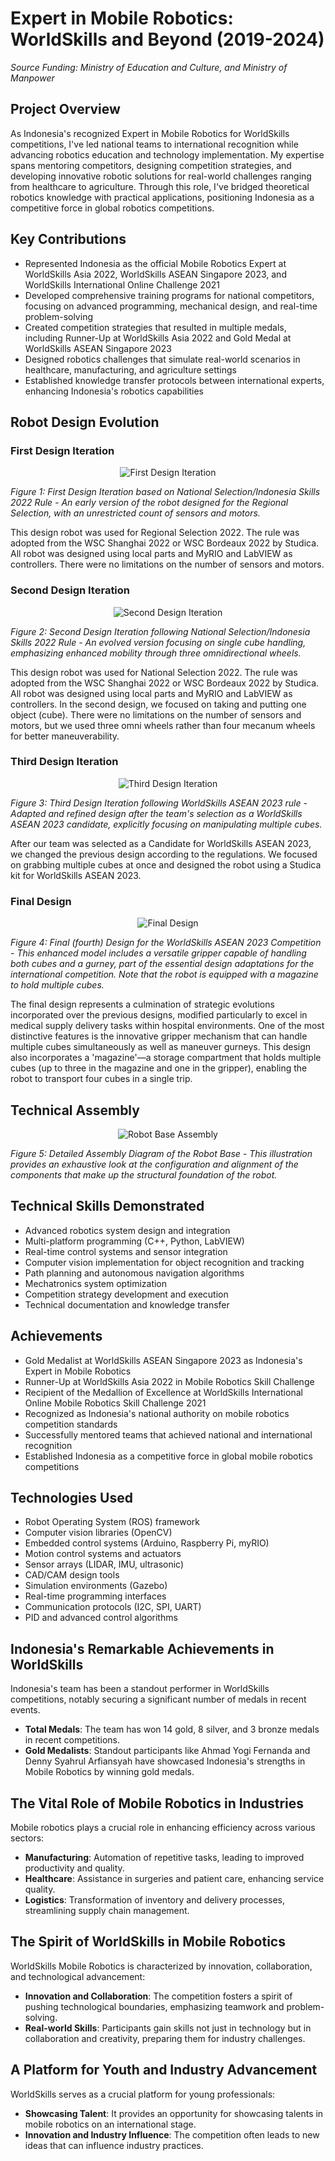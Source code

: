 # Expert in Mobile Robotics: WorldSkills and Beyond (2019-2024)
*Source Funding: Ministry of Education and Culture, and Ministry of Manpower*

## Project Overview
As Indonesia's recognized Expert in Mobile Robotics for WorldSkills competitions, I've led national teams to international recognition while advancing robotics education and technology implementation. My expertise spans mentoring competitors, designing competition strategies, and developing innovative robotic solutions for real-world challenges ranging from healthcare to agriculture. Through this role, I've bridged theoretical robotics knowledge with practical applications, positioning Indonesia as a competitive force in global robotics competitions.

## Key Contributions
- Represented Indonesia as the official Mobile Robotics Expert at WorldSkills Asia 2022, WorldSkills ASEAN Singapore 2023, and WorldSkills International Online Challenge 2021
- Developed comprehensive training programs for national competitors, focusing on advanced programming, mechanical design, and real-time problem-solving
- Created competition strategies that resulted in multiple medals, including Runner-Up at WorldSkills Asia 2022 and Gold Medal at WorldSkills ASEAN Singapore 2023
- Designed robotics challenges that simulate real-world scenarios in healthcare, manufacturing, and agriculture settings
- Established knowledge transfer protocols between international experts, enhancing Indonesia's robotics capabilities

## Robot Design Evolution

### First Design Iteration
<p align="center"><img src="/images/projects/worldskills/picture1.webp" alt="First Design Iteration"></p>

*Figure 1: First Design Iteration based on National Selection/Indonesia Skills 2022 Rule - An early version of the robot designed for the Regional Selection, with an unrestricted count of sensors and motors.*

This design robot was used for Regional Selection 2022. The rule was adopted from the WSC Shanghai 2022 or WSC Bordeaux 2022 by Studica. All robot was designed using local parts and MyRIO and LabVIEW as controllers. There were no limitations on the number of sensors and motors.

### Second Design Iteration
<p align="center">
    <img src="/images/projects/worldskills/picture2.webp" alt="Second Design Iteration">
</p>

*Figure 2: Second Design Iteration following National Selection/Indonesia Skills 2022 Rule - An evolved version focusing on single cube handling, emphasizing enhanced mobility through three omnidirectional wheels.*

This design robot was used for National Selection 2022. The rule was adopted from the WSC Shanghai 2022 or WSC Bordeaux 2022 by Studica. All robot was designed using local parts and MyRIO and LabVIEW as controllers. In the second design, we focused on taking and putting one object (cube). There were no limitations on the number of sensors and motors, but we used three omni wheels rather than four mecanum wheels for better maneuverability.

### Third Design Iteration
<p align="center"><img src="/images/projects/worldskills/picture3.webp" alt="Third Design Iteration"></p>

*Figure 3: Third Design Iteration following WorldSkills ASEAN 2023 rule - Adapted and refined design after the team's selection as a WorldSkills ASEAN 2023 candidate, explicitly focusing on manipulating multiple cubes.*

After our team was selected as a Candidate for WorldSkills ASEAN 2023, we changed the previous design according to the regulations. We focused on grabbing multiple cubes at once and designed the robot using a Studica kit for WorldSkills ASEAN 2023.

### Final Design
<p align="center"><img src="/images/projects/worldskills/picture4.webp" alt="Final Design"></p>

*Figure 4: Final (fourth) Design for the WorldSkills ASEAN 2023 Competition - This enhanced model includes a versatile gripper capable of handling both cubes and a gurney, part of the essential design adaptations for the international competition. Note that the robot is equipped with a magazine to hold multiple cubes.*

The final design represents a culmination of strategic evolutions incorporated over the previous designs, modified particularly to excel in medical supply delivery tasks within hospital environments. One of the most distinctive features is the innovative gripper mechanism that can handle multiple cubes simultaneously as well as maneuver gurneys. This design also incorporates a 'magazine'—a storage compartment that holds multiple cubes (up to three in the magazine and one in the gripper), enabling the robot to transport four cubes in a single trip.

## Technical Assembly
<p align="center"><img src="/images/projects/worldskills/picture5.webp" alt="Robot Base Assembly"></p>

*Figure 5: Detailed Assembly Diagram of the Robot Base - This illustration provides an exhaustive look at the configuration and alignment of the components that make up the structural foundation of the robot.*

## Technical Skills Demonstrated
- Advanced robotics system design and integration
- Multi-platform programming (C++, Python, LabVIEW)
- Real-time control systems and sensor integration
- Computer vision implementation for object recognition and tracking
- Path planning and autonomous navigation algorithms
- Mechatronics system optimization
- Competition strategy development and execution
- Technical documentation and knowledge transfer

## Achievements
- Gold Medalist at WorldSkills ASEAN Singapore 2023 as Indonesia's Expert in Mobile Robotics
- Runner-Up at WorldSkills Asia 2022 in Mobile Robotics Skill Challenge
- Recipient of the Medallion of Excellence at WorldSkills International Online Mobile Robotics Skill Challenge 2021
- Recognized as Indonesia's national authority on mobile robotics competition standards
- Successfully mentored teams that achieved national and international recognition
- Established Indonesia as a competitive force in global mobile robotics competitions

## Technologies Used
- Robot Operating System (ROS) framework
- Computer vision libraries (OpenCV)
- Embedded control systems (Arduino, Raspberry Pi, myRIO)
- Motion control systems and actuators
- Sensor arrays (LIDAR, IMU, ultrasonic)
- CAD/CAM design tools
- Simulation environments (Gazebo)
- Real-time programming interfaces
- Communication protocols (I2C, SPI, UART)
- PID and advanced control algorithms

## Indonesia's Remarkable Achievements in WorldSkills
Indonesia's team has been a standout performer in WorldSkills competitions, notably securing a significant number of medals in recent events.

- **Total Medals**: The team has won 14 gold, 8 silver, and 3 bronze medals in recent competitions.
- **Gold Medalists**: Standout participants like Ahmad Yogi Fernanda and Denny Syahrul Arfiansyah have showcased Indonesia's strengths in Mobile Robotics by winning gold medals.

## The Vital Role of Mobile Robotics in Industries
Mobile robotics plays a crucial role in enhancing efficiency across various sectors:

- **Manufacturing**: Automation of repetitive tasks, leading to improved productivity and quality.
- **Healthcare**: Assistance in surgeries and patient care, enhancing service quality.
- **Logistics**: Transformation of inventory and delivery processes, streamlining supply chain management.

## The Spirit of WorldSkills in Mobile Robotics
WorldSkills Mobile Robotics is characterized by innovation, collaboration, and technological advancement:

- **Innovation and Collaboration**: The competition fosters a spirit of pushing technological boundaries, emphasizing teamwork and problem-solving.
- **Real-world Skills**: Participants gain skills not just in technology but in collaboration and creativity, preparing them for industry challenges.

## A Platform for Youth and Industry Advancement
WorldSkills serves as a crucial platform for young professionals:

- **Showcasing Talent**: It provides an opportunity for showcasing talents in mobile robotics on an international stage.
- **Innovation and Industry Influence**: The competition often leads to new ideas that can influence industry practices.